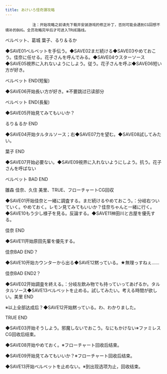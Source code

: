 ```yaml
---
title: あけいろ怪奇譚攻略
---
```


                注：开始攻略之前请先下载并安装游戏的修正补丁，否则可能会遇到CG回想不填补的BUG。全员攻略完毕后才可进入TRUE路线。

ベルベット、葛城 葉子、るり＆るか

◆SAVE01ベルベットを手伝う。◆SAVE02まだ続ける◆SAVE03やめておこう。佳奈に任せる。花子さんを呼んでみる。◆SAVE04ウスターソース◆SAVE05視界に入れないようにしよう。従う。花子さんを呼ぶ◆SAVE06短い方が好き。

ベルベット END(短髪)

◆SAVE06开始長い方が好き。※不要跳过已读部分

ベルベット END(長髪)

◆SAVE05开始見てみてもいいか？

るり＆るか END

◆SAVE04开始タルタルソース；右◆SAVE07力を望む。◆SAVE08試してみたい。

葉子 END

◆SAVE07开始必要ない。◆SAVE09視界に入れないようにしよう。抗う。花子さんを呼ばない

ベルベット BAD END

雛森 佳奈、久住 美里、TRUE、フローチャートCG回収

◆SAVE01开始佳奈と一緒に調査する。まだ続けるやめておこう。：分岐右ついていく。やめておく。レモン見てみてもいいか？佳奈ちゃんと一緒に行く。◆SAVE10もう少し様子を見る。反論する。◆SAVE11神田川と古屋を優先する。

佳奈 END

◆SAVE11开始原田先輩を優先する。

佳奈BAD END？

◆SAVE10开始カウンターから出る◆SAVE12黙っている。★無理っすねぇ……

佳奈BAD END2？

◆SAVE02开始調査を終える。：分岐左飲み物でも持っていってあげるか。タルタルソース◆SAVE13ベルベットを止める。試してみたい。考える時間が欲しい。美里 END

※以上全部达成后？◆SAVE12开始黙っている。わ、わかりました。

TRUE END

◆SAVE03开始そうしよう。邪魔しないでおこう。なにもかけない※ファミレスCG回收后结束。

◆SAVE08开始やめておく。※フローチャート回收后结束。

◆SAVE09开始見てみてもいいか？※フローチャート回收后结束。

◆SAVE13开始ベルベットを止めない。※到出现选项为止，回收结束。
              
